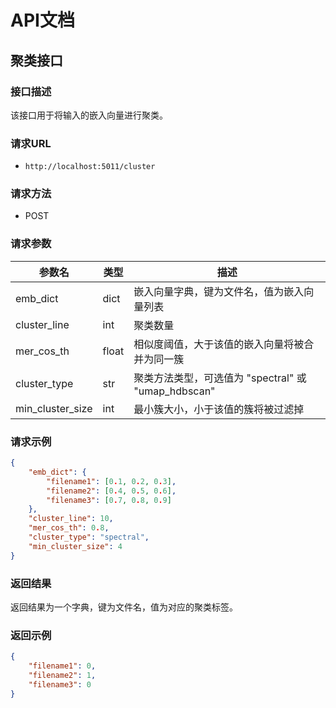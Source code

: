 # API文档

## 聚类接口

### 接口描述

该接口用于将输入的嵌入向量进行聚类。

### 请求URL

- `http://localhost:5011/cluster`

### 请求方法

- POST

### 请求参数

| 参数名           | 类型   | 描述                    |
|------------------|--------|-------------------------|
| emb_dict         | dict   | 嵌入向量字典，键为文件名，值为嵌入向量列表     |
| cluster_line     | int    | 聚类数量      |
| mer_cos_th       | float  | 相似度阈值，大于该值的嵌入向量将被合并为同一簇   |
| cluster_type     | str    | 聚类方法类型，可选值为 "spectral" 或 "umap_hdbscan" |
| min_cluster_size | int    | 最小簇大小，小于该值的簇将被过滤掉            |

### 请求示例

```json
{
    "emb_dict": {
        "filename1": [0.1, 0.2, 0.3],
        "filename2": [0.4, 0.5, 0.6],
        "filename3": [0.7, 0.8, 0.9]
    },
    "cluster_line": 10,
    "mer_cos_th": 0.8,
    "cluster_type": "spectral",
    "min_cluster_size": 4
}
```

### 返回结果

返回结果为一个字典，键为文件名，值为对应的聚类标签。

### 返回示例

```json
{
    "filename1": 0,
    "filename2": 1,
    "filename3": 0
}
```
